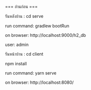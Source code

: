 === อ่านก่อน ===

รันหลังบ้าน : cd serve

run command: gradlew bootRun

on browser: http://localhost:9000/h2_db

user: admin

รันหน้าบ้าน : cd client

npm install

run command: yarn serve

on browser: http://localhost:8080/



